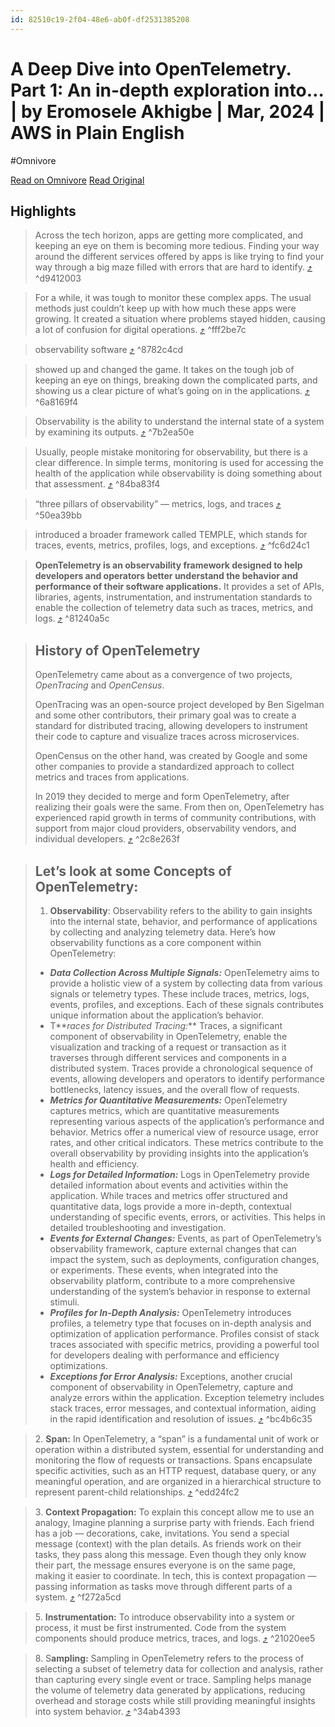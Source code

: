 ```yaml
---
id: 82510c19-2f04-48e6-ab0f-df2531385208
---
```


# A Deep Dive into OpenTelemetry. Part 1: An in-depth exploration into… | by Eromosele Akhigbe | Mar, 2024 | AWS in Plain English
#Omnivore

[Read on Omnivore](https://omnivore.app/me/a-deep-dive-into-open-telemetry-part-1-an-in-depth-exploration-i-18e47469962)
[Read Original](https://aws.plainenglish.io/opentelemetry-deep-dive-part-1-6ebbd2362bd3)

## Highlights

> Across the tech horizon, apps are getting more complicated, and keeping an eye on them is becoming more tedious. Finding your way around the different services offered by apps is like trying to find your way through a big maze filled with errors that are hard to identify. [⤴️](https://omnivore.app/me/a-deep-dive-into-open-telemetry-part-1-an-in-depth-exploration-i-18e47469962#d9412003-5377-42ed-b058-74594ceef021)  ^d9412003

> For a while, it was tough to monitor these complex apps. The usual methods just couldn’t keep up with how much these apps were growing. It created a situation where problems stayed hidden, causing a lot of confusion for digital operations. [⤴️](https://omnivore.app/me/a-deep-dive-into-open-telemetry-part-1-an-in-depth-exploration-i-18e47469962#fff2be7c-3edf-4d6a-b27b-fcb362c10c81)  ^fff2be7c

> observability software [⤴️](https://omnivore.app/me/a-deep-dive-into-open-telemetry-part-1-an-in-depth-exploration-i-18e47469962#8782c4cd-40d8-4761-905a-58830223ca8a)  ^8782c4cd

> showed up and changed the game. It takes on the tough job of keeping an eye on things, breaking down the complicated parts, and showing us a clear picture of what’s going on in the applications. [⤴️](https://omnivore.app/me/a-deep-dive-into-open-telemetry-part-1-an-in-depth-exploration-i-18e47469962#6a8169f4-b964-4f89-a19c-d83566b6f02f)  ^6a8169f4

> Observability is the ability to understand the internal state of a system by examining its outputs. [⤴️](https://omnivore.app/me/a-deep-dive-into-open-telemetry-part-1-an-in-depth-exploration-i-18e47469962#7b2ea50e-9ac1-45ba-8dd5-f4122bdd0370)  ^7b2ea50e

> Usually, people mistake monitoring for observability, but there is a clear difference. In simple terms, monitoring is used for accessing the health of the application while observability is doing something about that assessment. [⤴️](https://omnivore.app/me/a-deep-dive-into-open-telemetry-part-1-an-in-depth-exploration-i-18e47469962#84ba83f4-f52d-4e7c-89f1-c22becdbff8b)  ^84ba83f4

> “three pillars of observability” — metrics, logs, and traces [⤴️](https://omnivore.app/me/a-deep-dive-into-open-telemetry-part-1-an-in-depth-exploration-i-18e47469962#50ea39bb-a3b9-482a-88d2-941ed738ccde)  ^50ea39bb

> introduced a broader framework called TEMPLE, which stands for traces, events, metrics, profiles, logs, and exceptions. [⤴️](https://omnivore.app/me/a-deep-dive-into-open-telemetry-part-1-an-in-depth-exploration-i-18e47469962#fc6d24c1-ac55-4b49-9c8e-6cf7479900a0)  ^fc6d24c1

> **OpenTelemetry is an observability framework designed to help developers and operators better understand the behavior and performance of their software applications.** It provides a set of APIs, libraries, agents, instrumentation, and instrumentation standards to enable the collection of telemetry data such as traces, metrics, and logs. [⤴️](https://omnivore.app/me/a-deep-dive-into-open-telemetry-part-1-an-in-depth-exploration-i-18e47469962#81240a5c-c95a-4a67-a8b4-d5ac0e19a605)  ^81240a5c

> ## History of OpenTelemetry
> 
> OpenTelemetry came about as a convergence of two projects, _OpenTracing_ and _OpenCensus_.
> 
> OpenTracing was an open-source project developed by Ben Sigelman and some other contributors, their primary goal was to create a standard for distributed tracing, allowing developers to instrument their code to capture and visualize traces across microservices.
> 
> OpenCensus on the other hand, was created by Google and some other companies to provide a standardized approach to collect metrics and traces from applications.
> 
> In 2019 they decided to merge and form OpenTelemetry, after realizing their goals were the same. From then on, OpenTelemetry has experienced rapid growth in terms of community contributions, with support from major cloud providers, observability vendors, and individual developers. [⤴️](https://omnivore.app/me/a-deep-dive-into-open-telemetry-part-1-an-in-depth-exploration-i-18e47469962#2c8e263f-d05f-4aca-8cc2-c3b30c5832a9)  ^2c8e263f

> ## Let’s look at some Concepts of OpenTelemetry:
> 
> 1. **Observability**: Observability refers to the ability to gain insights into the internal state, behavior, and performance of applications by collecting and analyzing telemetry data. Here’s how observability functions as a core component within OpenTelemetry:
> * **_Data Collection Across Multiple Signals:_** OpenTelemetry aims to provide a holistic view of a system by collecting data from various signals or telemetry types. These include traces, metrics, logs, events, profiles, and exceptions. Each of these signals contributes unique information about the application’s behavior.
> * T**_races for Distributed Tracing:_** Traces, a significant component of observability in OpenTelemetry, enable the visualization and tracking of a request or transaction as it traverses through different services and components in a distributed system. Traces provide a chronological sequence of events, allowing developers and operators to identify performance bottlenecks, latency issues, and the overall flow of requests.
> * **_Metrics for Quantitative Measurements:_** OpenTelemetry captures metrics, which are quantitative measurements representing various aspects of the application’s performance and behavior. Metrics offer a numerical view of resource usage, error rates, and other critical indicators. These metrics contribute to the overall observability by providing insights into the application’s health and efficiency.
> * **_Logs for Detailed Information:_** Logs in OpenTelemetry provide detailed information about events and activities within the application. While traces and metrics offer structured and quantitative data, logs provide a more in-depth, contextual understanding of specific events, errors, or activities. This helps in detailed troubleshooting and investigation.
> * **_Events for External Changes:_** Events, as part of OpenTelemetry’s observability framework, capture external changes that can impact the system, such as deployments, configuration changes, or experiments. These events, when integrated into the observability platform, contribute to a more comprehensive understanding of the system’s behavior in response to external stimuli.
> * **_Profiles for In-Depth Analysis:_** OpenTelemetry introduces profiles, a telemetry type that focuses on in-depth analysis and optimization of application performance. Profiles consist of stack traces associated with specific metrics, providing a powerful tool for developers dealing with performance and efficiency optimizations.
> * **_Exceptions for Error Analysis:_** Exceptions, another crucial component of observability in OpenTelemetry, capture and analyze errors within the application. Exception telemetry includes stack traces, error messages, and contextual information, aiding in the rapid identification and resolution of issues. [⤴️](https://omnivore.app/me/a-deep-dive-into-open-telemetry-part-1-an-in-depth-exploration-i-18e47469962#bc4b6c35-f6f7-4297-89a9-f637276b6d65)  ^bc4b6c35

> 2\. **Span:** In OpenTelemetry, a “span” is a fundamental unit of work or operation within a distributed system, essential for understanding and monitoring the flow of requests or transactions. Spans encapsulate specific activities, such as an HTTP request, database query, or any meaningful operation, and are organized in a hierarchical structure to represent parent-child relationships. [⤴️](https://omnivore.app/me/a-deep-dive-into-open-telemetry-part-1-an-in-depth-exploration-i-18e47469962#edd24fc2-d150-4c6b-80ce-0990648840b4)  ^edd24fc2

> 3\. **Context Propagation:** To explain this concept allow me to use an analogy, Imagine planning a surprise party with friends. Each friend has a job — decorations, cake, invitations. You send a special message (context) with the plan details. As friends work on their tasks, they pass along this message. Even though they only know their part, the message ensures everyone is on the same page, making it easier to coordinate. In tech, this is context propagation — passing information as tasks move through different parts of a system. [⤴️](https://omnivore.app/me/a-deep-dive-into-open-telemetry-part-1-an-in-depth-exploration-i-18e47469962#f272a5cd-5e9a-4d47-822a-9f2a464d7718)  ^f272a5cd

> 5\. **Instrumentation:** To introduce observability into a system or process, it must be first instrumented. Code from the system components should produce metrics, traces, and logs. [⤴️](https://omnivore.app/me/a-deep-dive-into-open-telemetry-part-1-an-in-depth-exploration-i-18e47469962#21020ee5-5379-49c6-bedb-a1e1273f6b93)  ^21020ee5

> 8\. S**ampling:** Sampling in OpenTelemetry refers to the process of selecting a subset of telemetry data for collection and analysis, rather than capturing every single event or trace. Sampling helps manage the volume of telemetry data generated by applications, reducing overhead and storage costs while still providing meaningful insights into system behavior. [⤴️](https://omnivore.app/me/a-deep-dive-into-open-telemetry-part-1-an-in-depth-exploration-i-18e47469962#34ab4393-24c3-4c2e-88b5-f6afa4f78c46)  ^34ab4393

